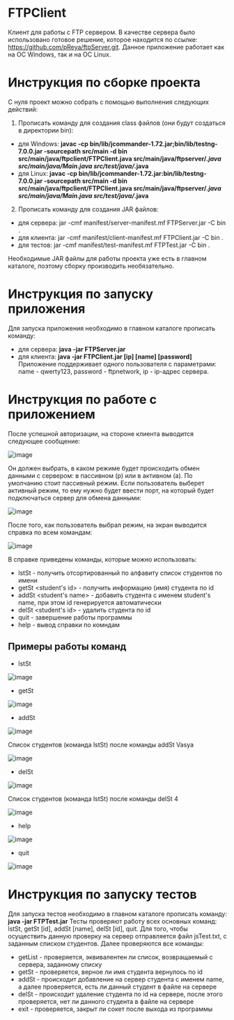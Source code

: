 # FTPClient

Клиент для работы с FTP сервером. В качестве сервера было использовано готовое решение, которое находится по ссылке: https://github.com/pReya/ftpServer.git. Данное приложение работает как на ОС Windows, так и на ОС Linux.

# Инструкция по сборке проекта

С нуля проект можно собрать с помощью выполнения следующих действий:
1. Прописать команду для создания class файлов (они будут создаться в директории bin):
+ для Windows: **javac -cp bin/lib/jcommander-1.72.jar;bin/lib/testng-7.0.0.jar -sourcepath src/main -d bin src/main/java/ftpclient/FTPClient.java src/main/java/ftpserver/*.java src/main/java/Main.java src/test/java/*.java**
+ для Linux: **javac -cp bin/lib/jcommander-1.72.jar:bin/lib/testng-7.0.0.jar -sourcepath src/main -d bin src/main/java/ftpclient/FTPClient.java src/main/java/ftpserver/*.java src/main/java/Main.java src/test/java/*.java**
2. Прописать команду для создания JAR файлов: 
+ для сервера: jar -cmf manifest/server-manifest.mf FTPServer.jar -C bin .
+ для клиента: jar -cmf manifest/client-manifest.mf FTPClient.jar -C bin .
+ для тестов: jar -cmf manifest/test-manifest.mf FTPTest.jar -C bin .

Необходимые JAR файлы для работы проекта уже есть в главном каталоге, поэтому сборку производить необязательно.

# Инструкция по запуску приложения

Для запуска приложения необходимо в главном каталоге прописать команду:
+ для сервера: **java -jar FTPServer.jar**
+ для клиента: **java -jar FTPClient.jar [ip] [name] [password]**
Приложение поддерживает одного пользователя с параметрами: name - qwerty123, password - ftpnetwork, ip - ip-адрес сервера.

# Инструкция по работе с приложением

После успешной авторизации, на стороне клиента выводится следующее сообщение:

![image](https://user-images.githubusercontent.com/84938597/188916768-b30569bd-12f0-4dad-a534-d004d263a0bb.png)

Он должен выбрать, в каком режиме будет происходить обмен данными с сервером: в пассивном (p) или в активном (a). По умолчанию стоит пассивный режим.
Если пользователь выберет активный режим, то ему нужно будет ввести порт, на который будет подключаться сервер для обмена данными:

![image](https://user-images.githubusercontent.com/84938597/188921058-cf461a5c-dc6c-461a-ab35-da64a283ac3e.png)

После того, как пользователь выбрал режим, на экран выводится справка по всем командам:

![image](https://user-images.githubusercontent.com/84938597/188921475-f5e083af-fe04-4b07-80d6-d3233b6bca4d.png)

В справке приведены команды, которые можно использовать:
+ lstSt - получить отсортированный по алфавиту список студентов по имени
+ getSt <student's id> - получить информацию (имя) студента по id
+ addSt <student's name> - добавить студента с именем student's name, при этом id генерируется автоматически
+ delSt <student's id> - удалить студента по id
+ quit - завершение работы программы
+ help - вывод справки по комндам

## Примеры работы команд

+ lstSt

![image](https://user-images.githubusercontent.com/84938597/188923390-7950ffa2-08fa-4fe1-8a8d-7f705956e2e4.png)

+ getSt

![image](https://user-images.githubusercontent.com/84938597/188923550-5dfc1a27-f2c5-442e-9c6b-e9409b6843c9.png)

+ addSt

![image](https://user-images.githubusercontent.com/84938597/188924748-51ab504c-60da-4865-9226-93c0cfe47a09.png)

Список студентов (команда lstSt) после команды addSt Vasya

![image](https://user-images.githubusercontent.com/84938597/188925089-14ae9e0e-c2e0-428e-afd5-81109cd0efb6.png)

+ delSt

![image](https://user-images.githubusercontent.com/84938597/188925242-e31f6ce4-278c-41d6-ab72-995a08b0e312.png)

Список студентов (команда lstSt) после команды delSt 4

![image](https://user-images.githubusercontent.com/84938597/188925357-5b2138b9-f101-4203-950b-783a1ce8e53a.png)

+ help

![image](https://user-images.githubusercontent.com/84938597/188925688-4cf97d99-7ac8-44e6-b92a-d078c8734aac.png)

+ quit

![image](https://user-images.githubusercontent.com/84938597/188925776-7608633c-3535-4a7e-b51e-a7394011fe65.png)

# Инструкция по запуску тестов

Для запуска тестов необходимо в главном каталоге прописать команду: **java -jar FTPTest.jar**
Тесты проверяют работу всех основных команд: lstSt, getSt [id], addSt [name], delSt [id], quit.
Для того, чтобы осуществить данную проверку на сервер отправляется файл jsTest.txt, с заданным списком студентов.
Далее проверяются все команды:
+ getList - проверяется, эквивалентен ли список, возвращаемый с сервера, заданному списку
+ getSt <id> - проверяется, верное ли имя студента вернулось по id
+ addSt <name> - происходит добавление на сервер студента с именем name, а далее проверяется, есть ли данный студент в файле на сервере
+ delSt <id> - происходит удаление студента по id на сервере, после этого проверяется, нет ли данного студента в файле на сервере
+ exit - проверяется, закрыт ли сокет после выхода из программы
  
  
